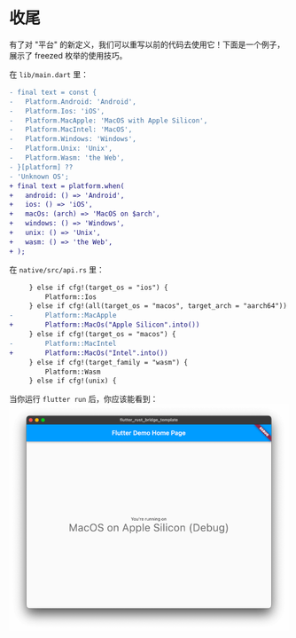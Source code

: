# 收尾

有了对 "平台" 的新定义，我们可以重写以前的代码去使用它！下面是一个例子，展示了 freezed 枚举的使用技巧。

在 `lib/main.dart` 里：

```diff
- final text = const {
-   Platform.Android: 'Android',
-   Platform.Ios: 'iOS',
-   Platform.MacApple: 'MacOS with Apple Silicon',
-   Platform.MacIntel: 'MacOS',
-   Platform.Windows: 'Windows',
-   Platform.Unix: 'Unix',
-   Platform.Wasm: 'the Web',
- }[platform] ??
- 'Unknown OS';
+ final text = platform.when(
+   android: () => 'Android',
+   ios: () => 'iOS',
+   macOs: (arch) => 'MacOS on $arch',
+   windows: () => 'Windows',
+   unix: () => 'Unix',
+   wasm: () => 'the Web',
+ );
```

在 `native/src/api.rs` 里：

```diff
     } else if cfg!(target_os = "ios") {
         Platform::Ios
     } else if cfg!(all(target_os = "macos", target_arch = "aarch64")) {
-        Platform::MacApple
+        Platform::MacOs("Apple Silicon".into())
     } else if cfg!(target_os = "macos") {
-        Platform::MacIntel
+        Platform::MacOs("Intel".into())
     } else if cfg!(target_family = "wasm") {
         Platform::Wasm
     } else if cfg!(unix) {
```

当你运行 `flutter run` 后，你应该能看到： ![macos-intel](macos_intel.png)

